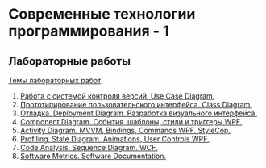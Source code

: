 # Современные технологии программирования - 1
## Лабораторные работы

[Темы лабораторных работ][topics]
1. [Работа с системой контроля версий. Use Case Diagram.][l1.1]
2. [Прототипирование пользовательского интерфейса. Class Diagram.][l1.2]
3. [Отладка. Deployment Diagram. Разработка визуального интерфейса.][l1.3]
4. [Component Diagram. События, шаблоны, стили и триггеры WPF.][l1.4]
5. [Activity Diagram. MVVM, Bindings, Commands WPF. StyleCop.][l1.5]
6. [Profiling. State Diagram. Animations, User Controls WPF.][l1.6]
7. [Code Analysis. Sequence Diagram. WCF.][l1.7]
8. [Software Metrics. Software Documentation.][l1.8]
 
[topics]: <https://github.com/kpi-r520/STP-1/blob/master/topics.md>
[l1.1]: <https://github.com/kpi-r520/STP-1/blob/master/lab-1.md>
[l1.2]: <https://github.com/kpi-r520/STP-1/blob/master/lab-2.md>
[l1.3]: <https://github.com/kpi-r520/STP-1/blob/master/lab-3.md>
[l1.4]: <https://github.com/kpi-r520/STP-1/blob/master/lab-4.md>
[l1.5]: <https://github.com/kpi-r520/STP-1/blob/master/lab-5.md>
[l1.6]: <https://github.com/kpi-r520/STP-1/blob/master/lab-6.md>
[l1.7]: <https://github.com/kpi-r520/STP-1/blob/master/lab-7.md>
[l1.8]: <https://github.com/kpi-r520/STP-1/blob/master/lab-8.md>